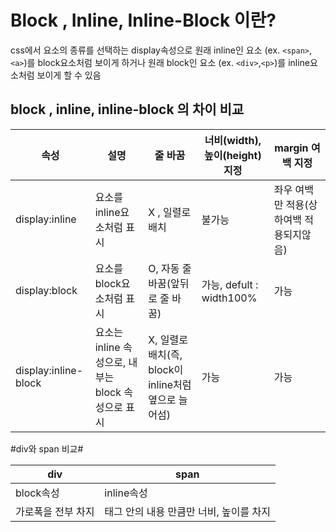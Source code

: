 # Block , Inline, Inline-Block 이란?


css에서 요소의 종류를 선택하는  display속성으로 원래 inline인 요소
(ex. `<span>`,`<a>`)를 block요소처럼 보이게 하거나 원래 block인 요소
(ex. `<div>`,`<p>`)를 inline요소처럼 보이게 할 수 있음

## block , inline, inline-block 의 차이 비교

| 속성                   | 설명                                 | 줄 바꿈                                  | 너비(width),높이(height) 지정 | margin 여백 지정           |
| -------------------- | ---------------------------------- | ------------------------------------- | ----------------------- | ---------------------- |
| display:inline       | 요소를 inline요소처럼 표시                  | X , 일렬로 배치                            | 불가능                     | 좌우 여백만 적용(상하여백 적용되지않음) |
| display:block        | 요소를 block요소처럼 표시                   | O, 자동 줄 바꿈(앞뒤로 줄 바꿈)                  | 가능, defult : width100%  | 가능                     |
| display:inline-block | 요소는 inline 속성으로, 내부는 block 속성으로 표시 | X, 일렬로 배치(즉, block이 inline처럼 옆으로 늘어섬) | 가능                      | 가능                     |




#div와 span 비교#

| div        | span                    |
| ---------- | ----------------------- |
| block속성    | inline속성                |
| 가로폭을 전부 차지 | 태그 안의 내용 만큼만 너비, 높이를 차지 |


















